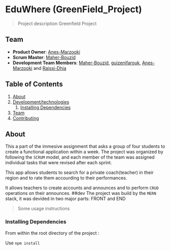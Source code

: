 # EduWhere (GreenField_Project)

>Project description
Greenfield Project

## Team

  - __Product Owner__: [Anes-Marzooki](https://github.com/Anes-Marzooki)
  - __Scrum Master__: [Maher-Bouzid](https://github.com/Maher-Bouzid)
  - __Development Team Members__: [Maher-Bouzid](https://github.com/Maher-Bouzid), [guizenifarouk](https://github.com/guizenifarouk), [Anes-Marzooki](https://github.com/Anes-Marzooki) and [Raissi-Dhia](https://github.com/Raissi-Dhia)

## Table of Contents

1. [About](#About)
1. [Development/technologies](#dev)
    1. [Installing Dependencies](#installing)
1. [Team](#team)
1. [Contributing](#contributing)

## About
This a part of the immesive assignment that asks a group of four students to create a functional application within a week.
The project was organized by following the `SCRUM` model, and each member of the team was assigned individual tasks that were revised after each sprint.

This app allows students to search for a private coach(teacher) in their region and to rate them accourding to their performances.

It allows teachers to create accounts and announces and to perform `CRUD` operations on their announces.
##dev
The project was build by the `MERN` stack, it was devided in two major parts: FRONT and END

> Some usage instructions

### Installing Dependencies

From within the root directory of the project :

Use `npm install`
